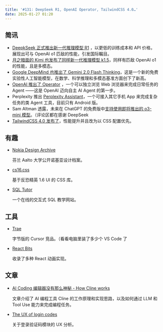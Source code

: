 ```yaml
---
title: '#131: DeepSeek R1, OpenAI Operator, TailwindCSS 4.0…'
date: 2025-01-27 01:20
---
```




## 简讯

- [DeepkSeek 正式推出新一代推理模型 R1](https://api-docs.deepseek.com/news/news250120) ，以更低的训练成本和 API 价格，展现出可与 OpenAI o1 匹敌的性能，引发国际瞩目。
- [月之暗面的 Kimi 也发布了同样新一代推理模型 k1.5](https://x.com/_akhaliq/status/1881373192989602049)，同样有匹敌 OpenAI o1 的性能，且是多模态。
- [Google DeepMind 也推出了 Gemini 2.0 Flash Thinking](https://x.com/demishassabis/status/1881844417746632910)，这是一个新的免费实验性人工智能模型，在数学、科学推理和多模态基准方面创下了新高。
- [OpenAI 推出了 Operator](https://openai.com/index/introducing-operator/) ，一个可以独立浏览 Web 浏览器来完成日常任务的 Agent ——这是 OpenAI 迈向自主 AI Agent 的第一步。
- Perplexity 推出 [Perplexity Assistant](https://x.com/perplexity_ai/status/1882466239123255686)，一个可接入其它手机 App 来完成复杂任务的类 Agent 工具，目前只有 Android 版。
- Sam Altman 透露，未来在 ChatGPT 的免费版中[支持使用即将推出的 o3-mini 模型](https://x.com/sama/status/1882478782059327666)。（评论区都在感谢 DeepSeek
- [TailwindCSS 4.0 发布了](https://tailwindcss.com/blog/tailwindcss-v4)，性能提升并且改为以 CSS 配置优先。

## 有趣

- [Nokia Design Archive](https://nokiadesignarchive.aalto.fi/)
  
    芬兰 Aalto 大学公开诺基亚设计档案。
    
- [cs16.css](https://cs16.samke.me/)
  
    基于反恐精英 1.6 UI 的 CSS 库。
    
- [SQL Tutor](https://sql.programmable.net/dashboard)
  
    一个在线的交互式 SQL 教学网站。
    

## 工具

- [Trae](https://www.trae.ai/)
  
    字节版的 Cursor 竞品。（看看电脑里装了多少个 VS Code 了
    
- [React Bits](https://www.reactbits.dev/)
  
    收录了多种 React 动画实现。
    

## 文章

- [AI Coding 编辑器没有那么神秘 - How Cline works](https://www.nazha.co/posts/how-cline-works)
  
    文章介绍了 AI 编程工具 Cline 的工作原理和实现思路，以及如何通过 LLM 和 Tool Use 能力来完成编程任务。
    
- [The UX of login codes](https://bradfrost.com/blog/post/the-ux-of-login-codes/)
  
    关于登录验证码模块的 UX 分析。